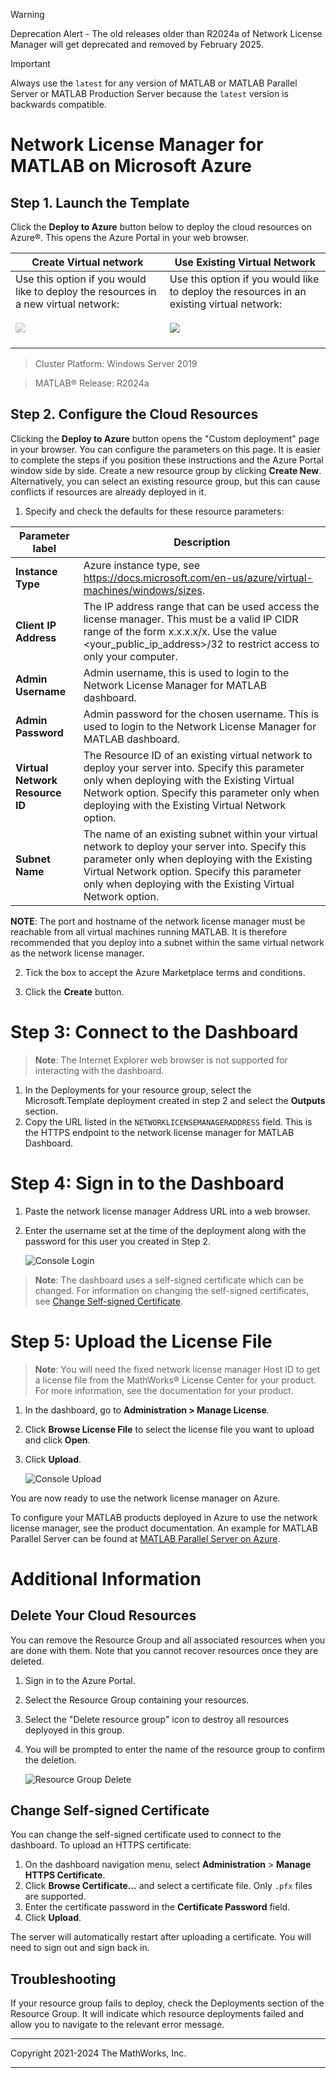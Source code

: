 > [!WARNING]  
> Deprecation Alert - The old releases older than R2024a of Network License Manager will get deprecated and removed by February 2025.

> [!IMPORTANT]  
> Always use the `latest` for any version of MATLAB or MATLAB Parallel Server or MATLAB Production Server because the `latest` version is backwards compatible.

# Network License Manager for MATLAB on Microsoft Azure

## Step 1. Launch the Template

Click the **Deploy to Azure** button below to deploy the cloud resources on Azure&reg;. This opens the Azure Portal in your web browser.

| Create Virtual network | Use Existing Virtual Network |
| --- | --- |
| Use this option if you would like to deploy the resources in a new virtual network:<br><br><a href="#" style="pointer-events: none; cursor: default;"><img src="https://aka.ms/deploytoazurebutton" style="opacity: 0.5; filter: grayscale(100%);"/></a></br></br> | Use this option if you would like to deploy the resources in an existing virtual network: <br><br><a href="https://portal.azure.com/#create/Microsoft.Template/uri/https%3A%2F%2Fraw.githubusercontent.com%2Fmathworks-ref-arch%2Flicense-manager-for-matlab-on-azure%2Fmaster%2Freleases%2FR2024a%2Fazuredeploy-existing-vnet-R2024a.json" target="_blank"><img src="https://aka.ms/deploytoazurebutton"/></a></br></br> |

> Cluster Platform: Windows Server 2019

> MATLAB&reg; Release: R2024a

## Step 2. Configure the Cloud Resources

Clicking the **Deploy to Azure** button opens the "Custom deployment" page in your browser. You can configure the parameters on this page. It is easier to complete the steps if you position these instructions and the Azure Portal window side by side. Create a new resource group by clicking **Create New**. Alternatively, you can select an existing resource group, but this can cause conflicts if resources are already deployed in it.

1. Specify and check the defaults for these resource parameters:

| Parameter label | Description |
| --------------- | ----------- |
| **Instance Type** | Azure instance type, see https://docs.microsoft.com/en-us/azure/virtual-machines/windows/sizes. |
| **Client IP Address** | The IP address range that can be used access the license manager. This must be a valid IP CIDR range of the form x.x.x.x/x. Use the value &lt;your_public_ip_address&gt;/32 to restrict access to only your computer. |
| **Admin Username** | Admin username, this is used to login to the Network License Manager for MATLAB dashboard. |
| **Admin Password** | Admin password for the chosen username. This is used to login to the Network License Manager for MATLAB dashboard. |
| **Virtual Network Resource ID** | The Resource ID of an existing virtual network to deploy your server into. Specify this parameter only when deploying with the Existing Virtual Network option. Specify this parameter only when deploying with the Existing Virtual Network option. |
| **Subnet Name** | The name of an existing subnet within your virtual network to deploy your server into. Specify this parameter only when deploying with the Existing Virtual Network option. Specify this parameter only when deploying with the Existing Virtual Network option. |


**NOTE**: The port and hostname of the network license manager must be reachable from all virtual machines running MATLAB. It is therefore recommended that you deploy into a subnet within the same virtual network as the network license manager.

2. Tick the box to accept the Azure Marketplace terms and conditions.

3. Click the **Create** button.

# Step 3: Connect to the Dashboard

> **Note**: The Internet Explorer web browser is not supported for interacting with the dashboard.

1. In the Deployments for your resource group, select the Microsoft.Template deployment created in step 2 and select the **Outputs** section.
2. Copy the URL listed in the `NETWORKLICENSEMANAGERADDRESS` field. This is the HTTPS endpoint to the network license manager for MATLAB Dashboard.

# Step 4: Sign in to the Dashboard
1. Paste the network license manager Address URL into a web browser.
2. Enter the username set at the time of the deployment along with the password for this user you created in Step 2.

    ![Console Login](../../img/Console_Login.png)

> **Note**: The dashboard uses a self-signed certificate which can be changed. For information on changing the self-signed certificates, see [Change Self-signed Certificate](#change-self-signed-certificate).

# Step 5: Upload the License File
> **Note**: You will need the fixed network license manager Host ID to get a license file from the MathWorks&reg; License Center for your product. For more information, see the documentation for your product.

1. In the dashboard, go to **Administration > Manage License**.
2. Click **Browse License File** to select the license file you want to upload and click **Open**.
3. Click **Upload**.

    ![Console Upload](../../img/Console_Upload.png)

You are now ready to use the network license manager on Azure.

To configure your MATLAB products deployed in Azure to use the network license manager, see the product documentation. An example for MATLAB Parallel Server can be found at [MATLAB Parallel Server on Azure](https://github.com/mathworks-ref-arch/matlab-parallel-server-on-azure).

# Additional Information
## Delete Your Cloud Resources
You can remove the Resource Group and all associated resources when you are done with them. Note that you cannot recover resources once they are deleted.
1. Sign in to the Azure Portal.
2. Select the Resource Group containing your resources.
3. Select the "Delete resource group" icon to destroy all resources deplyoyed in this group.
4. You will be prompted to enter the name of the resource group to confirm the deletion.

    ![Resource Group Delete](../../img/Resource_Group_Delete.png)

## Change Self-signed Certificate
You can change the self-signed certificate used to connect to the dashboard. To upload an HTTPS certificate:
1. On the dashboard navigation menu, select **Administration** > **Manage HTTPS Certificate**.
1. Click **Browse Certificate...** and select a certificate file. Only `.pfx` files are supported.
1. Enter the certificate password in the **Certificate Password** field.
1. Click **Upload**.

The server will automatically restart after uploading a certificate. You will need to sign out and sign back in.

## Troubleshooting
If your resource group fails to deploy, check the Deployments section of the Resource Group. It will indicate which resource deployments failed and allow you to navigate to the relevant error message.

----

Copyright 2021-2024 The MathWorks, Inc.

----
